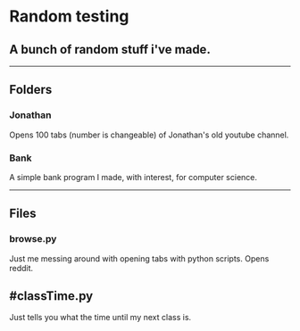 # Random testing
## A bunch of random stuff i've made.

---

## Folders

### Jonathan
Opens 100 tabs (number is changeable) of Jonathan's old youtube channel.

### Bank
A simple bank program I made, with interest, for computer science.

---

## Files

### browse.py
Just me messing around with opening tabs with python scripts. Opens reddit.

## #classTime.py
Just tells you what the time until my next class is.
